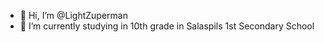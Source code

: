 - 👋 Hi, I’m @LightZuperman
- 🌱 I’m currently studying in 10th grade in Salaspils 1st Secondary School

<!---
LightZuperman/LightZuperman is a ✨ special ✨ repository because its `README.md` (this file) appears on your GitHub profile.
You can click the Preview link to take a look at your changes.
--->
